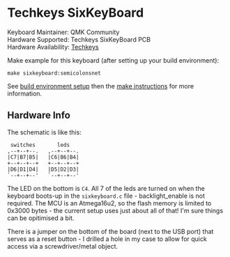 Techkeys SixKeyBoard
===

Keyboard Maintainer: QMK Community  
Hardware Supported: Techkeys SixKeyBoard PCB  
Hardware Availability: [Techkeys](http://techkeys.us/collections/accessories/products/sixkeyboard)

Make example for this keyboard (after setting up your build environment):

    make sixkeyboard:semicolonsnet

See [build environment setup](https://docs.qmk.fm/#/getting_started_build_tools) then the [make instructions](https://docs.qmk.fm/#/getting_started_make_guide) for more information.

## Hardware Info

The schematic is like this:

```
 switches       leds
,--+--+--.   ,--+--+--.
|C7|B7|B5|   |C6|B6|B4|
+--+--+--+   +--+--+--+
|D6|D1|D4|   |D5|D2|D3|
`--+--+--'   `--+--+--'
```

The LED on the bottom is `C4`. All 7 of the leds are turned on when the keyboard boots-up in the `sixkeyboard.c` file - backlight_enable is not required. The MCU is an Atmega16u2, so the flash memory is limited to 0x3000 bytes - the current setup uses just about all of that! I'm sure things can be opitimised a bit.

There is a jumper on the bottom of the board (next to the USB port) that serves as a reset button - I drilled a hole in my case to allow for quick access via a screwdriver/metal object.
